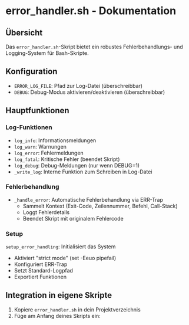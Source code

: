 # error_handler.sh - Dokumentation

## Übersicht
Das `error_handler.sh`-Skript bietet ein robustes Fehlerbehandlungs- und Logging-System für Bash-Skripte.

## Konfiguration
- `ERROR_LOG_FILE`: Pfad zur Log-Datei (überschreibbar)
- `DEBUG`: Debug-Modus aktivieren/deaktivieren (überschreibbar)

## Hauptfunktionen

### Log-Funktionen
- `log_info`: Informationsmeldungen
- `log_warn`: Warnungen
- `log_error`: Fehlermeldungen
- `log_fatal`: Kritische Fehler (beendet Skript)
- `log_debug`: Debug-Meldungen (nur wenn DEBUG=1)
- `_write_log`: Interne Funktion zum Schreiben in Log-Datei

### Fehlerbehandlung
- `_handle_error`: Automatische Fehlerbehandlung via ERR-Trap
  - Sammelt Kontext (Exit-Code, Zeilennummer, Befehl, Call-Stack)
  - Loggt Fehlerdetails
  - Beendet Skript mit originalem Fehlercode

### Setup
`setup_error_handling`: Initialisiert das System
- Aktiviert "strict mode" (set -Eeuo pipefail)
- Konfiguriert ERR-Trap
- Setzt Standard-Logpfad
- Exportiert Funktionen

## Integration in eigene Skripte

1. Kopiere `error_handler.sh` in dein Projektverzeichnis
2. Füge am Anfang deines Skripts ein: